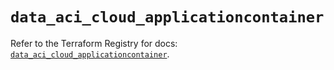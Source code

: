 # `data_aci_cloud_applicationcontainer`

Refer to the Terraform Registry for docs: [`data_aci_cloud_applicationcontainer`](https://registry.terraform.io/providers/ciscodevnet/aci/2.17.0/docs/data-sources/cloud_applicationcontainer).
